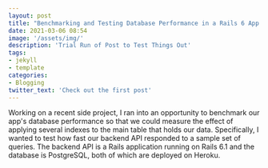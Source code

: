 ```yaml
---
layout: post
title: "Benchmarking and Testing Database Performance in a Rails 6 App with Artillery"
date: 2021-03-06 08:54
image: '/assets/img/'
description: 'Trial Run of Post to Test Things Out'
tags:
- jekyll
- template
categories:
- Blogging
twitter_text: 'Check out the first post'
---
```


Working on a recent side project, I ran into an opportunity to benchmark our app's database performance so that we could measure the effect of applying several indexes to the main table that holds our data. Specifically, I wanted to test how fast our backend API responded to a sample set of queries. The backend API is a Rails application running on Rails 6.1 and the database is PostgreSQL, both of which are deployed on Heroku.